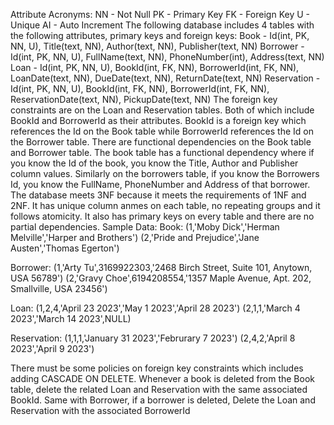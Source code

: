 Attribute Acronyms:
NN - Not Null
PK - Primary Key
FK - Foreign Key
U - Unique
AI - Auto Increment
The following database includes 4 tables with the following attributes, primary keys and foreign keys:
Book - Id(int, PK, NN, U), Title(text, NN), Author(text, NN), Publisher(text, NN)
Borrower - Id(int, PK, NN, U), FullName(text, NN), PhoneNumber(int), Address(text, NN) 
Loan - Id(int, PK, NN, U), BookId(int, FK, NN), BorrowerId(int, FK, NN), LoanDate(text, NN), DueDate(text, NN), ReturnDate(text, NN)
Reservation - Id(int, PK, NN, U), BookId(int, FK, NN), BorrowerId(int, FK, NN), ReservationDate(text, NN), PickupDate(text, NN)
The foreign key constraints are on the Loan and Reservation tables. Both of which include BookId and BorrowerId as their attributes. BookId is a foreign key which references the Id on the Book table while BorrowerId references the Id on the Borrower table.
There are functional dependencies on the Book table and Borrower table. The book table has a functional dependency where if you know the Id of the book, you know the Title, Author and Publisher column values. Similarly on the borrowers table, if you know the Borrowers Id, you know the FullName, PhoneNumber and Address of that borrower.
The database meets 3NF because it meets the requirements of 1NF and 2NF. It has unique column anmes on each table, no repeating groups and it follows atomicity. It also has primary keys on every table and there are no partial dependencies.
Sample Data:
Book: 		(1,'Moby Dick','Herman Melville','Harper and Brothers')
		(2,'Pride and Prejudice','Jane Austen','Thomas Egerton')

Borrower:		(1,'Arty Tu',3169922303,'2468 Birch Street, Suite 101, Anytown, USA 56789')
		(2,'Gravy Choe',6194208554,'1357 Maple Avenue, Apt. 202, Smallville, USA 23456')

Loan: 		(1,2,4,'April 23 2023','May 1 2023','April 28 2023')
		(2,1,1,'March 4 2023','March 14 2023',NULL)

Reservation: 	(1,1,1,'January 31 2023','Februrary 7 2023')
		(2,4,2,'April 8 2023','April 9 2023')

There must be some policies on foreign key constraints which includes adding CASCADE ON DELETE. Whenever a book is deleted from the Book table, delete the related Loan and Reservation with the same associated BookId. Same with Borrower, if a borrower is deleted, Delete the Loan and Reservation with the associated BorrowerId













